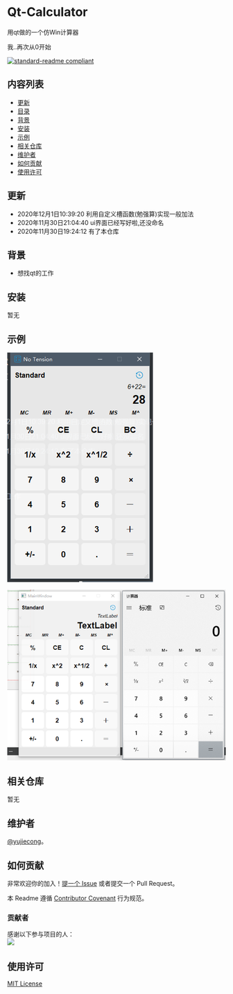 # Qt-Calculator
用qt做的一个仿Win计算器

我..再次从0开始

[![standard-readme compliant](https://img.shields.io/badge/readme%20style-standard-brightgreen.svg?style=flat-square)](.)

## 内容列表

- [更新](#更新)
- [目录](#目录)
- [背景](#背景)
- [安装](#安装)
- [示例](#示例)
- [相关仓库](#相关仓库)
- [维护者](#维护者)
- [如何贡献](#如何贡献)
- [使用许可](#使用许可)

## 更新

- 2020年12月1日10:39:20 利用自定义槽函数(勉强算)实现一般加法
- 2020年11月30日21:04:40 ui界面已经写好啦,还没命名
- 2020年11月30日19:24:12 有了本仓库

## 背景

- 想找qt的工作 

## 安装

暂无

## 示例

![](img/1606790408845.png)

![1606741493235](img/1606741493235.png)

## 相关仓库

暂无

## 维护者

[@yujiecong](https://github.com/yujiecong)。

## 如何贡献

非常欢迎你的加入！[提一个 Issue](./issues/new) 或者提交一个 Pull Request。


本 Readme 遵循 [Contributor Covenant](http://contributor-covenant.org/version/1/3/0/) 行为规范。

### 贡献者

感谢以下参与项目的人：  
<a href="graphs/contributors"><img src="https://avatars2.githubusercontent.com/u/44287052?s=60&amp;v=4" /></a>

## 使用许可

[MIT License](./blob/master/LICENSE)